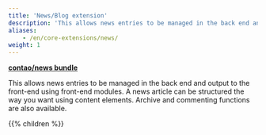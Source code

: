 ```yaml
---
title: 'News/Blog extension'
description: 'This allows news entries to be managed in the back end and output to the front-end using front-end modules.'
aliases:
    - /en/core-extensions/news/
weight: 1
---
```


**[contao/news bundle](https://packagist.org/packages/contao/news-bundle)**

This allows news entries to be managed in the back end and output to the front-end using front-end modules. A news article can be structured the way you want using content elements. Archive and commenting functions are also available.

{{% children %}}
